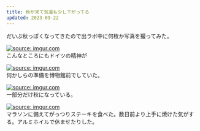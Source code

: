 ```yaml
---
title: 秋が来て気温も少し下がってる
updated: 2023-09-22
---
```


だいぶ秋っぽくなってきたので出ラボ中に何枚か写真を撮ってみた。

<a href="https://imgur.com/bDZyO4J"><img src="https://i.imgur.com/bDZyO4J.jpg" title="source: imgur.com" /></a>  
こんなところにもドイツの精神が

<a href="https://imgur.com/KFN7Go4"><img src="https://i.imgur.com/KFN7Go4.jpg" title="source: imgur.com" /></a>  
何かしらの準備を博物館前でしていた。

<a href="https://imgur.com/Xc47faD"><img src="https://i.imgur.com/Xc47faD.jpg" title="source: imgur.com" /></a>  
一部分だけ秋になっている。

<a href="https://imgur.com/IGAan4C"><img src="https://i.imgur.com/IGAan4C.jpg" title="source: imgur.com" /></a>  
マラソンに備えてがっつりステーキを食べた。数日前より上手に焼けた気がする。アルミホイルで休ませたりした。


